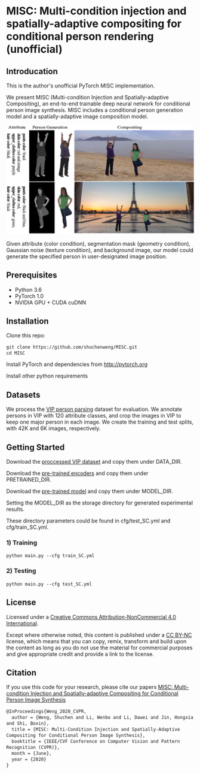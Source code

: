 # MISC: Multi-condition injection and spatially-adaptive compositing for conditional person rendering (unofficial)

## Introducation
This is the author's unofficial PyTorch MISC implementation.

We present MISC (Multi-condition Injection and Spatially-adaptive Compositing), an end-to-end trainable deep neural network for conditional person image synthesis. MISC includes a conditional person generation model and a spatially-adaptive image composition model.

![](https://github.com/shuchenweng/MISC/blob/main/setting.png)

Given attribute (color condition), segmentation mask (geometry condition), Gaussian noise (texture condition), and background image, our model could generate the specified person in user-designated image position.

## Prerequisites
* Python 3.6
* PyTorch 1.0
* NVIDIA GPU + CUDA cuDNN

## Installation
Clone this repo: 
```
git clone https://github.com/shuchenweng/MISC.git
cd MISC
```
Install PyTorch and dependencies from http://pytorch.org

Install other python requirements

## Datasets
We process the [VIP person parsing](https://github.com/HCPLab-SYSU/ATEN.git) dataset for evaluation. We annotate persons in VIP with 120 attribute classes, and crop the images in VIP to keep one major person in each image. We create the training and test splits, with 42K and 6K images, respectively.

## Getting Started
Download the [proccessed VIP dataset](google_driver) and copy them under DATA_DIR.

Download the [pre-trained encoders](google_driver) and copy them under PRETRAINED_DIR. 

Download the [pre-trained model](google_driver) and copy them under MODEL_DIR. 

Setting the MODEL_DIR as the storage directory for generated experimental results.

These directory parameters could be found in cfg/test_SC.yml and cfg/train_SC.yml. 

### 1) Training
```
python main.py --cfg train_SC.yml
```
### 2) Testing
```
python main.py --cfg test_SC.yml
```

## License
Licensed under a [Creative Commons Attribution-NonCommercial 4.0 International](https://creativecommons.org/licenses/by-nc/4.0/).

Except where otherwise noted, this content is published under a [CC BY-NC](https://creativecommons.org/licenses/by-nc/4.0/) license, which means that you can copy, remix, transform and build upon the content as long as you do not use the material for commercial purposes and give appropriate credit and provide a link to the license.

## Citation
If you use this code for your research, please cite our papers [MISC: Multi-condition Injection and Spatially-adaptive Compositing for Conditional Person Image Synthesis](https://ci.idm.pku.edu.cn/CVPR20c.pdf)
```
@InProceedings{Weng_2020_CVPR,
  author = {Weng, Shuchen and Li, Wenbo and Li, Dawei and Jin, Hongxia and Shi, Boxin},
  title = {MISC: Multi-Condition Injection and Spatially-Adaptive Compositing for Conditional Person Image Synthesis},
  booktitle = {IEEE/CVF Conference on Computer Vision and Pattern Recognition (CVPR)},
  month = {June},
  year = {2020}
}
```

